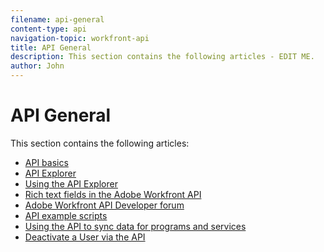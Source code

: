 ```yaml
---
filename: api-general
content-type: api
navigation-topic: workfront-api
title: API General
description: This section contains the following articles - EDIT ME.
author: John
---
```


# API General

This section contains the following articles:

* [API basics](../../wf-api/general/api-basics.md) 
* [API Explorer](../../wf-api/general/api-explorer.md) 
* [Using the API Explorer](../../wf-api/general/using-api-explorer.md) 
* [Rich text fields in the Adobe Workfront API](../../wf-api/general/rich-text-field-api.md) 
* [Adobe Workfront API Developer forum](../../wf-api/general/api-developer-forum.md) 
* [API example scripts](../../wf-api/general/api-example-scripts.md) 
* [Using the API to sync data for programs and services](../../wf-api/general/api-sync-data.md) 
* [Deactivate a User via the API](../../wf-api/general/deactivate-user-api.md) 
<!--
* [Projects API](../../wf-api/general/projects-api.md)
-->
